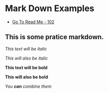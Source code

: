 # Mark Down Examples

- [Go To Read Me - 102](/README.md)
## This is some pratice markdown.

*This text will be italic*

_This will also be italic_


**This text will be bold**

__This will also be bold__


_You **can** combine them_
